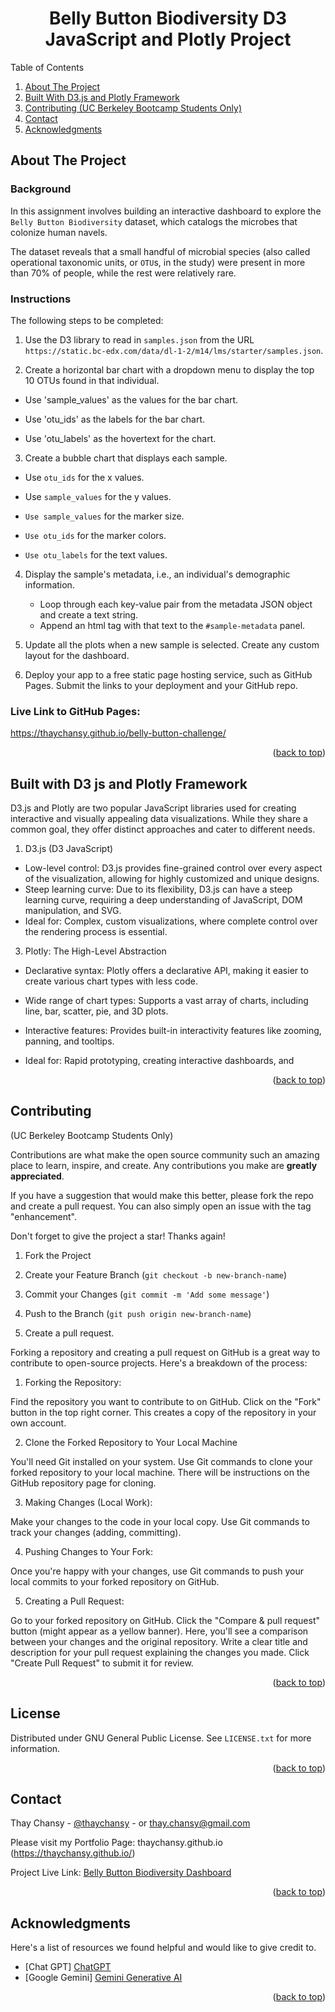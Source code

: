 <h1  align="center">Belly Button Biodiversity D3 JavaScript and Plotly Project</h1>
<a name="readme-top"></a>


<!-- TABLE OF CONTENTS -->



Table of Contents
<ol>
<li><a href="#about-the-project">About The Project</a></li>
<li><a href="#built-with-d3-js-and-plotly-framework">Built With D3.js and Plotly Framework</a></li>
<li><a href="#contributing">Contributing (UC Berkeley Bootcamp Students Only) </a></li>
<li><a href="#contact">Contact</a></li>
<li><a href="#acknowledgments">Acknowledgments</a></li>
</ol>


<!-- ABOUT THE PROJECT -->

## About The Project

### Background
In this assignment involves building an interactive dashboard to explore the `Belly Button Biodiversity` dataset, which catalogs the microbes that colonize human navels.

The dataset reveals that a small handful of microbial species (also called operational taxonomic units, or `OTU`s, in the study) were present in more than 70% of people, while the rest were relatively rare.

### Instructions
The following steps to be completed:

1. Use the D3 library to read in `samples.json` from the URL `https://static.bc-edx.com/data/dl-1-2/m14/lms/starter/samples.json`.

2. Create a horizontal bar chart with a dropdown menu to display the top 10 OTUs found in that individual.

- Use 'sample_values' as the values for the bar chart.

- Use 'otu_ids' as the labels for the bar chart.

- Use 'otu_labels' as the hovertext for the chart.
  
3. Create a bubble chart that displays each sample.

- Use `otu_ids` for the x values.

- Use `sample_values` for the y values.

- `Use sample_values` for the marker size.

- `Use otu_ids` for the marker colors.

- `Use otu_labels` for the text values.

4. Display the sample's metadata, i.e., an individual's demographic information.
   - Loop through each key-value pair from the metadata JSON object and create a text string.
   - Append an html tag with that text to the `#sample-metadata` panel.

5. Update all the plots when a new sample is selected. Create any custom layout for the dashboard. 

6. Deploy your app to a free static page hosting service, such as GitHub Pages. Submit the links to your deployment and your GitHub repo.

### Live Link to GitHub Pages:

https://thaychansy.github.io/belly-button-challenge/
   
<p  align="right">(<a  href="#readme-top">back to top</a>)</p>
  
<!-- BUILT -->

## Built with D3 js and Plotly Framework 

D3.js and Plotly are two popular JavaScript libraries used for creating interactive and visually appealing data visualizations. While they share a common goal, they offer distinct approaches and cater to different needs.


1. D3.js (D3 JavaScript)
- Low-level control: D3.js provides fine-grained control over every aspect of the visualization, allowing for highly customized and unique designs.
- Steep learning curve: Due to its flexibility, D3.js can have a steep learning curve, requiring a deep understanding of JavaScript, DOM manipulation, and SVG.
- Ideal for: Complex, custom visualizations, where complete control over the rendering process is essential.

3. Plotly: The High-Level Abstraction
- Declarative syntax: Plotly offers a declarative API, making it easier to create various chart types with less code.
- Wide range of chart types: Supports a vast array of charts, including line, bar, scatter, pie, and 3D plots.
- Interactive features: Provides built-in interactivity features like zooming, panning, and tooltips.
- Ideal for: Rapid prototyping, creating interactive dashboards, and
  
  <p  align="right">(<a  href="#readme-top">back to top</a>)</p>


<!-- CONTRIBUTING -->

## Contributing 

(UC Berkeley Bootcamp Students Only)  

Contributions are what make the open source community such an amazing place to learn, inspire, and create. Any contributions you make are **greatly appreciated**.

  

If you have a suggestion that would make this better, please fork the repo and create a pull request. You can also simply open an issue with the tag "enhancement".

Don't forget to give the project a star! Thanks again!

1. Fork the Project

2. Create your Feature Branch (`git checkout -b new-branch-name`)

3. Commit your Changes (`git commit -m 'Add some message'`)

4. Push to the Branch (`git push origin new-branch-name`)

5. Create a pull request. 

Forking a repository and creating a pull request on GitHub is a great way to contribute to open-source projects. Here's a breakdown of the process:

1. Forking the Repository:

Find the repository you want to contribute to on GitHub.
Click on the "Fork" button in the top right corner. This creates a copy of the repository in your own account.

2. Clone the Forked Repository to Your Local Machine

You'll need Git installed on your system.
Use Git commands to clone your forked repository to your local machine. There will be instructions on the GitHub repository page for cloning.

3. Making Changes (Local Work):

Make your changes to the code in your local copy.
Use Git commands to track your changes (adding, committing).

4. Pushing Changes to Your Fork:

Once you're happy with your changes, use Git commands to push your local commits to your forked repository on GitHub.

5. Creating a Pull Request:

Go to your forked repository on GitHub.
Click the "Compare & pull request" button (might appear as a yellow banner).
Here, you'll see a comparison between your changes and the original repository.
Write a clear title and description for your pull request explaining the changes you made.
Click "Create Pull Request" to submit it for review.

<p  align="right">(<a  href="#readme-top">back to top</a>)</p>

<!-- LICENSE -->

## License

Distributed under  GNU General Public License. See `LICENSE.txt` for more information.

<p  align="right">(<a  href="#readme-top">back to top</a>)</p>

<!-- CONTACT -->

## Contact

Thay Chansy - [@thaychansy](https://twitter.com/thaychansy) - or thay.chansy@gmail.com


Please visit my Portfolio Page: thaychansy.github.io (https://thaychansy.github.io/)



Project Live Link: [Belly Button Biodiversity Dashboard](https://thaychansy.github.io/belly-button-challenge/)
  

<p  align="right">(<a  href="#readme-top">back to top</a>)</p>

   
  

<!-- ACKNOWLEDGMENTS -->

## Acknowledgments


Here's a list of resources we found helpful and would like to give credit to. 

  
* [Chat GPT] [ChatGPT](https://chatgpt.com/)
* [Google Gemini] [Gemini Generative AI](https://gemini.google.com/app)


<p  align="right">(<a  href="#readme-top">back to top</a>)</p>

